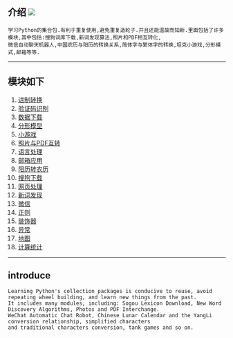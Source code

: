 ## 介绍 ![](https://img.shields.io/badge/Python-3.7-green.svg)

    学习Python的集合包.有利于重复使用,避免重复造轮子.并且还能温故而知新.里面包括了许多模块,其中包括:搜狗词库下载,新词发现算法,照片和PDF相互转化,
    微信自动聊天机器人,中国农历与阳历的转换关系,简体字与繁体字的转换,坦克小游戏,分形模式,邮箱等等.  

________________________

## 模块如下

1. [进制转换](https://github.com/jtyoui/Jtyoui/tree/master/jtyoui/bs)  
2. [验证码识别](https://github.com/jtyoui/Jtyoui/tree/master/jtyoui/code)  
3. [数据下载](https://github.com/jtyoui/Jtyoui/tree/master/jtyoui/data)  
4. [分形模型](https://github.com/jtyoui/Jtyoui/tree/master/jtyoui/fractal)   
5. [小游戏 ](https://github.com/jtyoui/Jtyoui/tree/master/jtyoui/game)  
6. [照片与PDF互转](https://github.com/jtyoui/Jtyoui/tree/master/jtyoui/imagepdf)   
7. [语言处理 ](https://github.com/jtyoui/Jtyoui/tree/master/jtyoui/language)  
8. [邮箱应用 ](https://github.com/jtyoui/Jtyoui/tree/master/jtyoui/mail)  
9. [阳历转农历](https://github.com/jtyoui/Jtyoui/tree/master/jtyoui/plunar)  
10. [搜狗下载](https://github.com/jtyoui/Jtyoui/tree/master/jtyoui/sogou)    
11. [网页处理](https://github.com/jtyoui/Jtyoui/tree/master/jtyoui/web)   
12. [新词发现](https://github.com/jtyoui/Jtyoui/tree/master/jtyoui/word)   
13. [微信](https://github.com/jtyoui/Jtyoui/tree/master/jtyoui/wx)   
14. [正则](https://github.com/jtyoui/Jtyoui/tree/master/jtyoui/regular)   
15. [装饰器](https://github.com/jtyoui/Jtyoui/tree/master/jtyoui/decorator)
16. [异常](https://github.com/jtyoui/Jtyoui/tree/master/jtyoui/error)        
17. [地图](https://github.com/jtyoui/Jtyoui/tree/master/jtyoui/maps)       
18. [计算统计](https://github.com/jtyoui/Jtyoui/tree/master/jtyoui/statistics)
__________________________


## introduce
    Learning Python's collection packages is conducive to reuse, avoid repeating wheel building, and learn new things from the past.
    It includes many modules, including: Sogou Lexicon Download, New Word Discovery Algorithms, Photos and PDF Interchange.
    WeChat Automatic Chat Robot, Chinese Lunar Calendar and the YangLi conversion relationship, simplified characters
    and traditional characters conversion, tank games and so on.
